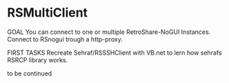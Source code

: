 RSMultiClient
=============

GOAL
You can connect to one or multiple RetroShare-NoGUI Instances.
Connect to RSnogui trough a http-proxy.

FIRST TASKS
Recreate Sehraf/RSSSHClient with VB.net to lern how sehrafs RSRCP library works.


to be continued
